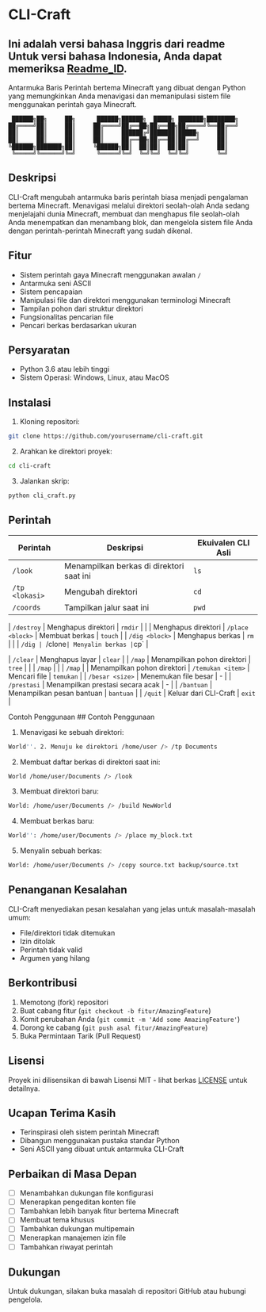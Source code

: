 # CLI-Craft

## Ini adalah versi bahasa Inggris dari readme Untuk versi bahasa Indonesia, Anda dapat memeriksa [Readme_ID](README.ID.md).

Antarmuka Baris Perintah bertema Minecraft yang dibuat dengan Python yang memungkinkan Anda menavigasi dan memanipulasi sistem file menggunakan perintah gaya Minecraft.
```
 ██████╗██╗     ██╗      ██████╗██████╗  █████╗ ███████╗████████╗
██╔════╝██║     ██║     ██╔════╝██╔══██╗██╔══██╗██╔════╝╚══██╔══╝
██║     ██║     ██║     ██║     ██████╔╝███████║█████╗     ██║   
██║     ██║     ██║     ██║     ██╔══██╗██╔══██║██╔══╝     ██║   
╚██████╗███████╗██║     ╚██████╗██║  ██║██║  ██║██║        ██║   
 ╚═════╝╚══════╝╚═╝      ╚═════╝╚═╝  ╚═╝╚═╝  ╚═╝╚═╝        ╚═╝   
```

## Deskripsi

CLI-Craft mengubah antarmuka baris perintah biasa menjadi pengalaman bertema Minecraft. Menavigasi melalui direktori seolah-olah Anda sedang menjelajahi dunia Minecraft, membuat dan menghapus file seolah-olah Anda menempatkan dan menambang blok, dan mengelola sistem file Anda dengan perintah-perintah Minecraft yang sudah dikenal.
## Fitur

- Sistem perintah gaya Minecraft menggunakan awalan `/`
- Antarmuka seni ASCII
- Sistem pencapaian
- Manipulasi file dan direktori menggunakan terminologi Minecraft
- Tampilan pohon dari struktur direktori
- Fungsionalitas pencarian file
- Pencari berkas berdasarkan ukuran

## Persyaratan

- Python 3.6 atau lebih tinggi
- Sistem Operasi: Windows, Linux, atau MacOS

## Instalasi

1. Kloning repositori:
```bash
git clone https://github.com/yourusername/cli-craft.git
```

2. Arahkan ke direktori proyek:
```bash
cd cli-craft
```

3. Jalankan skrip:
```bash
python cli_craft.py
```

## Perintah

| Perintah | Deskripsi | Ekuivalen CLI Asli |
|---------|-------------|------------------------|
| `/look` | Menampilkan berkas di direktori saat ini | `ls` |
| `/tp <lokasi>` | Mengubah direktori | `cd` |
| `/coords` | Tampilkan jalur saat ini | `pwd` | | |/build

| `/destroy` | Menghapus direktori | `rmdir` | | | Menghapus direktori
| `/place <block>` | Membuat berkas | `touch` |
| `/dig <block>` | Menghapus berkas | `rm` | | | `/dig
| `/clone` | Menyalin berkas | `cp` |

| `/clear` | Menghapus layar | `clear` |
| `/map` | Menampilkan pohon direktori | `tree` | | | `/map` | | | `/map` | | Menampilkan pohon direktori
| `/temukan <item>` | Mencari file | `temukan` |
| `/besar <size>` | Menemukan file besar | - |
| `/prestasi` | Menampilkan prestasi secara acak | - |
| `/bantuan` | Menampilkan pesan bantuan | `bantuan` |
| `/quit` | Keluar dari CLI-Craft | `exit` |

Contoh Penggunaan ## Contoh Penggunaan

1. Menavigasi ke sebuah direktori:
```bash
World''. 2. Menuju ke direktori /home/user /> /tp Documents
```

2. Membuat daftar berkas di direktori saat ini:
```bash
World /home/user/Documents /> /look
```

3. Membuat direktori baru:
```bash
World: /home/user/Documents /> /build NewWorld
```

4. Membuat berkas baru:
```bash
World'': /home/user/Documents /> /place my_block.txt
```

5. Menyalin sebuah berkas:
```bash
World: /home/user/Documents /> /copy source.txt backup/source.txt
```

## Penanganan Kesalahan

CLI-Craft menyediakan pesan kesalahan yang jelas untuk masalah-masalah umum:
- File/direktori tidak ditemukan
- Izin ditolak
- Perintah tidak valid
- Argumen yang hilang

## Berkontribusi

1. Memotong (fork) repositori
2. Buat cabang fitur (`git checkout -b fitur/AmazingFeature`)
3. Komit perubahan Anda (`git commit -m 'Add some AmazingFeature'`)
4. Dorong ke cabang (`git push asal fitur/AmazingFeature`)
5. Buka Permintaan Tarik (Pull Request)

## Lisensi

Proyek ini dilisensikan di bawah Lisensi MIT - lihat berkas [LICENSE](LICENSE) untuk detailnya.

## Ucapan Terima Kasih

- Terinspirasi oleh sistem perintah Minecraft
- Dibangun menggunakan pustaka standar Python
- Seni ASCII yang dibuat untuk antarmuka CLI-Craft

## Perbaikan di Masa Depan

- [ ] Menambahkan dukungan file konfigurasi
- [ ] Menerapkan pengeditan konten file
- [ ] Tambahkan lebih banyak fitur bertema Minecraft
- [ ] Membuat tema khusus
- [ ] Tambahkan dukungan multipemain
- [ ] Menerapkan manajemen izin file
- [ ] Tambahkan riwayat perintah

## Dukungan
Untuk dukungan, silakan buka masalah di repositori GitHub atau hubungi pengelola.
